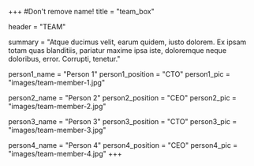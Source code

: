+++
#Don't remove name!
title = "team_box"

header = "TEAM"

summary = "Atque ducimus velit, earum quidem, iusto dolorem. Ex ipsam totam quas blanditiis, pariatur maxime ipsa iste, doloremque neque doloribus, error. Corrupti, tenetur."

person1_name = "Person 1"
person1_position = "CTO"
person1_pic = "images/team-member-1.jpg"

person2_name = "Person 2"
person2_position = "CEO"
person2_pic = "images/team-member-2.jpg"

person3_name = "Person 3"
person3_position = "CTO"
person3_pic = "images/team-member-3.jpg"

person4_name = "Person 4"
person4_position = "CEO"
person4_pic = "images/team-member-4.jpg"
+++